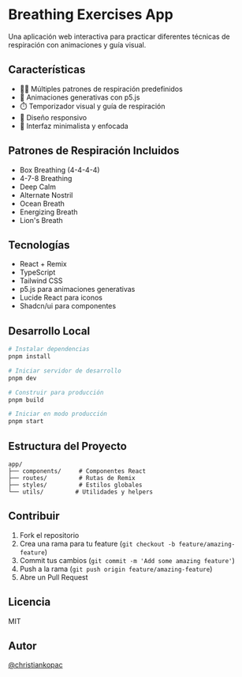 # Breathing Exercises App

Una aplicación web interactiva para practicar diferentes técnicas de respiración con animaciones y guía visual.

## Características

- 🧘‍♂️ Múltiples patrones de respiración predefinidos
- 🎨 Animaciones generativas con p5.js
- ⏱️ Temporizador visual y guía de respiración
- 📱 Diseño responsivo
- 🎯 Interfaz minimalista y enfocada

## Patrones de Respiración Incluidos

- Box Breathing (4-4-4-4)
- 4-7-8 Breathing
- Deep Calm
- Alternate Nostril
- Ocean Breath
- Energizing Breath
- Lion's Breath

## Tecnologías

- React + Remix
- TypeScript
- Tailwind CSS
- p5.js para animaciones generativas
- Lucide React para iconos
- Shadcn/ui para componentes

## Desarrollo Local

```bash
# Instalar dependencias
pnpm install

# Iniciar servidor de desarrollo
pnpm dev

# Construir para producción
pnpm build

# Iniciar en modo producción
pnpm start
```

## Estructura del Proyecto

```
app/
├── components/     # Componentes React
├── routes/         # Rutas de Remix
├── styles/         # Estilos globales
└── utils/         # Utilidades y helpers
```

## Contribuir

1. Fork el repositorio
2. Crea una rama para tu feature (`git checkout -b feature/amazing-feature`)
3. Commit tus cambios (`git commit -m 'Add some amazing feature'`)
4. Push a la rama (`git push origin feature/amazing-feature`)
5. Abre un Pull Request

## Licencia

MIT

## Autor

[@christiankopac](https://kopac.dev)

